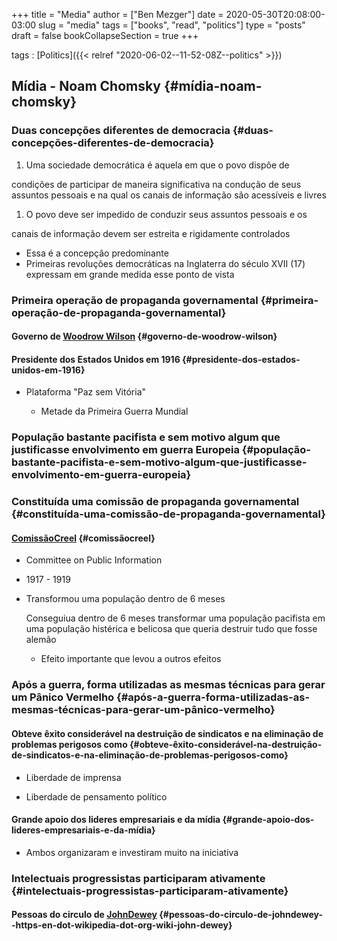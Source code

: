 +++
title = "Media"
author = ["Ben Mezger"]
date = 2020-05-30T20:08:00-03:00
slug = "media"
tags = ["books", "read", "politics"]
type = "posts"
draft = false
bookCollapseSection = true
+++

tags
: [Politics]({{< relref "2020-06-02--11-52-08Z--politics" >}})


## ****Mídia**** - Noam Chomsky {#mídia-noam-chomsky}


### Duas concepções diferentes de democracia {#duas-concepções-diferentes-de-democracia}

1.  Uma sociedade democrática é aquela em que o povo dispõe de

condições de participar de maneira significativa na condução de seus
assuntos pessoais e na qual os canais de informação são acessíveis e
livres

1.  O povo deve ser impedido de conduzir seus assuntos pessoais e os

canais de informação devem ser estreita e rigidamente controlados

-   Essa é a concepção predominante
-   Primeiras revoluções democráticas na Inglaterra do século XVII
    (17) expressam em grande medida esse ponto de vista


### Primeira operação de propaganda governamental {#primeira-operação-de-propaganda-governamental}


#### Governo de [Woodrow Wilson](https://en.wikipedia.org/wiki/Woodrow%5FWilson) {#governo-de-woodrow-wilson}


#### Presidente dos Estados Unidos em 1916 {#presidente-dos-estados-unidos-em-1916}

<!--list-separator-->

-  Plataforma "Paz sem Vitória"

    <!--list-separator-->

    -  Metade da Primeira Guerra Mundial


### População bastante pacifista e sem motivo algum que justificasse envolvimento em guerra Europeia {#população-bastante-pacifista-e-sem-motivo-algum-que-justificasse-envolvimento-em-guerra-europeia}


### Constituída uma comissão de propaganda governamental {#constituída-uma-comissão-de-propaganda-governamental}


#### [ComissãoCreel](https://en.wikipedia.org/wiki/Committee%5Fon%5FPublic%5FInformation) {#comissãocreel}

<!--list-separator-->

-  Committee on Public Information

<!--list-separator-->

-  1917 - 1919

<!--list-separator-->

-  Transformou uma população dentro de 6 meses

    Conseguiua dentro de 6 meses transformar uma população pacifista
    em uma população histérica e belicosa que queria destruir tudo que fosse
    alemão

    <!--list-separator-->

    -  Efeito importante que levou a outros efeitos


### Após a guerra, forma utilizadas as mesmas técnicas para gerar um Pânico Vermelho {#após-a-guerra-forma-utilizadas-as-mesmas-técnicas-para-gerar-um-pânico-vermelho}


#### Obteve êxito considerável na destruição de sindicatos e na eliminação de problemas perigosos como {#obteve-êxito-considerável-na-destruição-de-sindicatos-e-na-eliminação-de-problemas-perigosos-como}

<!--list-separator-->

-  Liberdade de imprensa

<!--list-separator-->

-  Liberdade de pensamento político


#### Grande apoio dos lideres empresariais e da mídia {#grande-apoio-dos-lideres-empresariais-e-da-mídia}

<!--list-separator-->

-  Ambos organizaram e investiram muito na iniciativa


### Intelectuais progressistas participaram ativamente {#intelectuais-progressistas-participaram-ativamente}


#### Pessoas do circulo de [JohnDewey](<https://en.wikipedia.org/wiki/John%5FDewey>) {#pessoas-do-circulo-de-johndewey--https-en-dot-wikipedia-dot-org-wiki-john-dewey}